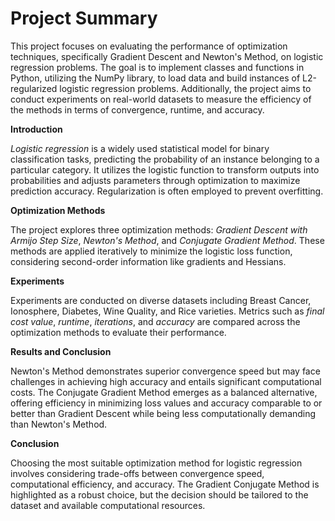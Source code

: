 # Project Summary

This project focuses on evaluating the performance of optimization techniques, specifically Gradient Descent and Newton's Method, on logistic regression problems. The goal is to implement classes and functions in Python, utilizing the NumPy library, to load data and build instances of L2-regularized logistic regression problems. Additionally, the project aims to conduct experiments on real-world datasets to measure the efficiency of the methods in terms of convergence, runtime, and accuracy.

**Introduction**

*Logistic regression* is a widely used statistical model for binary classification tasks, predicting the probability of an instance belonging to a particular category. It utilizes the logistic function to transform outputs into probabilities and adjusts parameters through optimization to maximize prediction accuracy. Regularization is often employed to prevent overfitting.

**Optimization Methods**

The project explores three optimization methods: *Gradient Descent with Armijo Step Size*, *Newton's Method*, and *Conjugate Gradient Method*. These methods are applied iteratively to minimize the logistic loss function, considering second-order information like gradients and Hessians.

**Experiments**

Experiments are conducted on diverse datasets including Breast Cancer, Ionosphere, Diabetes, Wine Quality, and Rice varieties. Metrics such as *final cost value*, *runtime*, *iterations*, and *accuracy* are compared across the optimization methods to evaluate their performance.

**Results and Conclusion**

Newton's Method demonstrates superior convergence speed but may face challenges in achieving high accuracy and entails significant computational costs. The Conjugate Gradient Method emerges as a balanced alternative, offering efficiency in minimizing loss values and accuracy comparable to or better than Gradient Descent while being less computationally demanding than Newton's Method.

**Conclusion**

Choosing the most suitable optimization method for logistic regression involves considering trade-offs between convergence speed, computational efficiency, and accuracy. The Gradient Conjugate Method is highlighted as a robust choice, but the decision should be tailored to the dataset and available computational resources.

